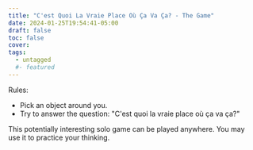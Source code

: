 ```yaml
---
title: "C'est Quoi La Vraie Place Où Ça Va Ça? - The Game"
date: 2024-01-25T19:54:41-05:00
draft: false
toc: false
cover:
tags:
  - untagged
  #- featured
---
```


Rules:
- Pick an object around you.
- Try to answer the question: "C'est quoi la vraie place où ça va ça?"

This potentially interesting solo game can be played anywhere. You may
use it to practice your thinking.
